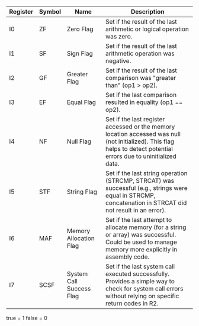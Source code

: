 | Register | Symbol | Name                     | Description                                                                                                                                                         |
|----------|--------|--------------------------|---------------------------------------------------------------------------------------------------------------------------------------------------------------------|
| I0       | ZF     | Zero Flag                | Set if the result of the last arithmetic or logical operation was zero.                                                                                             |
| I1       | SF     | Sign Flag                | Set if the result of the last arithmetic operation was negative.                                                                                                    |
| I2       | GF     | Greater Flag             | Set if the result of the last comparison was "greater than" (op1 > op2).                                                                                            |
| I3       | EF     | Equal Flag               | Set if the last comparison resulted in equality (op1 == op2).                                                                                                       |
| I4       | NF     | Null Flag                | Set if the last register accessed or the memory location accessed was null (not initialized). This flag helps to detect potential errors due to uninitialized data. | 
| I5       | STF    | String Flag              | Set if the last string operation (STRCMP, STRCAT) was successful (e.g., strings were equal in STRCMP, concatenation in STRCAT did not result in an error).          |
| I6       | MAF    | Memory Allocation Flag   | Set if the last attempt to allocate memory (for a string or array) was successful.  Could be used to manage memory more explicitly in assembly code.                | 
| I7       | SCSF   | System Call Success Flag | Set if the last system call executed successfully. Provides a simple way to check for system call errors without relying on specific return codes in R2.            |

true = 1
false = 0